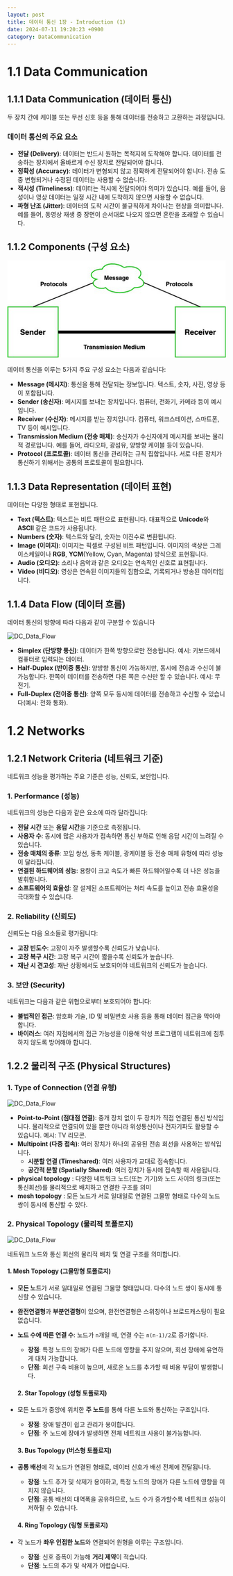 ```yaml
---
layout: post
title: 데이터 통신 1장 - Introduction (1)
date: 2024-07-11 19:20:23 +0900
category: DataCommunication
---
```

# 1.1 Data Communication

## 1.1.1 Data Communication (데이터 통신)
두 장치 간에 케이블 또는 무선 신호 등을 통해 데이터를 전송하고 교환하는 과정입니다.

### 데이터 통신의 주요 요소
- **전달 (Delivery)**: 데이터는 반드시 원하는 목적지에 도착해야 합니다. 데이터를 전송하는 장치에서 올바르게 수신 장치로 전달되어야 합니다.
- **정확성 (Accuracy)**: 데이터가 변형되지 않고 정확하게 전달되어야 합니다. 전송 도중 변형되거나 수정된 데이터는 사용할 수 없습니다.
- **적시성 (Timeliness)**: 데이터는 적시에 전달되어야 의미가 있습니다. 예를 들어, 음성이나 영상 데이터는 일정 시간 내에 도착하지 않으면 사용할 수 없습니다.
- **파형 난조 (Jitter)**: 데이터의 도착 시간이 불규칙하게 차이나는 현상을 의미합니다. 예를 들어, 동영상 재생 중 장면이 순서대로 나오지 않으면 혼란을 초래할 수 있습니다.

## 1.1.2 Components (구성 요소)

![DC Components](/../assets/img/network/2024-07-11-DC_components.jpg)

데이터 통신을 이루는 5가지 주요 구성 요소는 다음과 같습니다:
- **Message (메시지)**: 통신을 통해 전달되는 정보입니다. 텍스트, 숫자, 사진, 영상 등이 포함됩니다.
- **Sender (송신자)**: 메시지를 보내는 장치입니다. 컴퓨터, 전화기, 카메라 등이 예시입니다.
- **Receiver (수신자)**: 메시지를 받는 장치입니다. 컴퓨터, 워크스테이션, 스마트폰, TV 등이 예시입니다.
- **Transmission Medium (전송 매체)**: 송신자가 수신자에게 메시지를 보내는 물리적 경로입니다. 예를 들어, 라디오파, 광섬유, 양방향 케이블 등이 있습니다.
- **Protocol (프로토콜)**: 데이터 통신을 관리하는 규칙 집합입니다. 서로 다른 장치가 통신하기 위해서는 공통의 프로토콜이 필요합니다.

## 1.1.3 Data Representation (데이터 표현)
데이터는 다양한 형태로 표현됩니다.

- **Text (텍스트)**: 텍스트는 비트 패턴으로 표현됩니다. 대표적으로 **Unicode**와 **ASCII** 같은 코드가 사용됩니다.
- **Numbers (숫자)**: 텍스트와 달리, 숫자는 이진수로 변환됩니다.
- **Image (이미지)**: 이미지는 픽셀로 구성된 비트 패턴입니다. 이미지의 색상은 그레이스케일이나 **RGB**, **YCM**(Yellow, Cyan, Magenta) 방식으로 표현됩니다.
- **Audio (오디오)**: 소리나 음악과 같은 오디오는 연속적인 신호로 표현됩니다.
- **Video (비디오)**: 영상은 연속된 이미지들의 집합으로, 기록되거나 방송된 데이터입니다.

## 1.1.4 Data Flow (데이터 흐름)
데이터 통신의 방향에 따라 다음과 같이 구분할 수 있습니다

![DC_Data_Flow](/../public/postImg/2024-07-11-DC_Data_Flow.jpg)

- **Simplex (단방향 통신)**: 데이터가 한쪽 방향으로만 전송됩니다. 예시: 키보드에서 컴퓨터로 입력되는 데이터.
- **Half-Duplex (반이중 통신)**: 양방향 통신이 가능하지만, 동시에 전송과 수신이 불가능합니다. 한쪽이 데이터를 전송하면 다른 쪽은 수신만 할 수 있습니다. 예시: 무전기.
- **Full-Duplex (전이중 통신)**: 양쪽 모두 동시에 데이터를 전송하고 수신할 수 있습니다(예시: 전화 통화).

# 1.2 Networks

## 1.2.1 Network Criteria (네트워크 기준)
네트워크 성능을 평가하는 주요 기준은 성능, 신뢰도, 보안입니다.

### 1. Performance (성능)
네트워크의 성능은 다음과 같은 요소에 따라 달라집니다:
- **전달 시간** 또는 **응답 시간**을 기준으로 측정됩니다.
- **사용자 수**: 동시에 많은 사용자가 접속하면 통신 부하로 인해 응답 시간이 느려질 수 있습니다.
- **전송 매체의 종류**: 꼬임 쌍선, 동축 케이블, 광케이블 등 전송 매체 유형에 따라 성능이 달라집니다.
- **연결된 하드웨어의 성능**: 용량이 크고 속도가 빠른 하드웨어일수록 더 나은 성능을 발휘합니다.
- **소프트웨어의 효율성**: 잘 설계된 소프트웨어는 처리 속도를 높이고 전송 효율성을 극대화할 수 있습니다.

### 2. Reliability (신뢰도)
신뢰도는 다음 요소들로 평가됩니다:
- **고장 빈도수**: 고장이 자주 발생할수록 신뢰도가 낮습니다.
- **고장 복구 시간**: 고장 복구 시간이 짧을수록 신뢰도가 높습니다.
- **재난 시 견고성**: 재난 상황에서도 보호되어야 네트워크의 신뢰도가 높습니다.

### 3. 보안 (Security)
네트워크는 다음과 같은 위협으로부터 보호되어야 합니다:
- **불법적인 접근**: 암호화 기술, ID 및 비밀번호 사용 등을 통해 데이터 접근을 막아야 합니다.
- **바이러스**: 여러 지점에서의 접근 가능성을 이용해 악성 프로그램이 네트워크에 침투하지 않도록 방어해야 합니다.

## 1.2.2 물리적 구조 (Physical Structures)

### 1. Type of Connection (연결 유형)

![DC_Data_Flow](/../public/postImg/2024-07-11-DC_connection.jpg)

- **Point-to-Point (점대점 연결)**: 중개 장치 없이 두 장치가 직접 연결된 통신 방식입니다. 물리적으로 연결되어 있을 뿐만 아니라 위성통신이나 전자기파도 활용할 수 있습니다. 예시: TV 리모콘.
- **Multipoint (다중 접속)**: 여러 장치가 하나의 공유된 전송 회선을 사용하는 방식입니다.  
  - **시분할 연결 (Timeshared)**: 여러 사용자가 교대로 접속합니다.  
  - **공간적 분할 (Spatially Shared)**: 여러 장치가 동시에 접속할 때 사용됩니다.
- **physical topology** : 다양한 네트워크 노드(또는 기기)와 노드 사이의 링크(또는 통신회선)를 물리적으로 배치하고 연결한 구조를 의미
- **mesh topology** : 모든 노드가 서로 일대일로 연결된 그물망 형태로 다수의 노드 쌍이 동시에 통신할 수 있다.      

### 2. Physical Topology (물리적 토폴로지)

![DC_Data_Flow](/../public/postImg/2024-07-11-DC_topology.jpg)

네트워크 노드와 통신 회선의 물리적 배치 및 연결 구조를 의미합니다.

  #### 1. Mesh Topology (그물망형 토폴로지)
- **모든 노드**가 서로 일대일로 연결된 그물망 형태입니다. 다수의 노드 쌍이 동시에 통신할 수 있습니다.
- **완전연결형**과 **부분연결형**이 있으며, 완전연결형은 스위칭이나 브로드캐스팅이 필요 없습니다.
- **노드 수에 따른 연결 수**: 노드가 `n`개일 때, 연결 수는 `n(n-1)/2`로 증가합니다.

  - **장점**: 특정 노드의 장애가 다른 노드에 영향을 주지 않으며, 회선 장애에 유연하게 대처 가능합니다.
  - **단점**: 회선 구축 비용이 높으며, 새로운 노드를 추가할 때 비용 부담이 발생합니다.

  #### 2. Star Topology (성형 토폴로지)
- 모든 노드가 중앙에 위치한 **주 노드**를 통해 다른 노드와 통신하는 구조입니다.

  - **장점**: 장애 발견이 쉽고 관리가 용이합니다.
  - **단점**: 주 노드에 장애가 발생하면 전체 네트워크 사용이 불가능합니다.

  #### 3. Bus Topology (버스형 토폴로지)
- **공통 배선**에 각 노드가 연결된 형태로, 데이터 신호가 배선 전체에 전달됩니다.

  - **장점**: 노드 추가 및 삭제가 용이하고, 특정 노드의 장애가 다른 노드에 영향을 미치지 않습니다.
  - **단점**: 공통 배선의 대역폭을 공유하므로, 노드 수가 증가할수록 네트워크 성능이 저하될 수 있습니다.

  #### 4. Ring Topology (링형 토폴로지)
- 각 노드가 **좌우 인접한 노드**와 연결되어 원형을 이루는 구조입니다.

  - **장점**: 신호 증폭이 가능해 **거리 제약**이 적습니다.
  - **단점**: 노드의 추가 및 삭제가 어렵습니다.